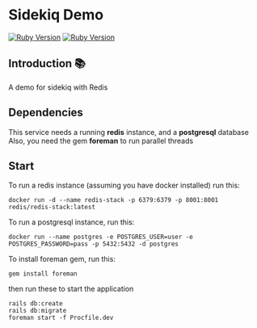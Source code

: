 # Sidekiq Demo

[![Ruby Version](https://img.shields.io/badge/Ruby-3.1.0-red.svg)](https://www.ruby-lang.org/en/) [![Ruby Version](https://img.shields.io/badge/Rails-7.0.1-red.svg)](https://www.ruby-lang.org/en/)

## Introduction 📚
A demo for sidekiq with Redis

## Dependencies
This service needs a running **redis** instance, and a **postgresql** database
Also, you need the gem **foreman** to run parallel threads

## Start
To run a redis instance (assuming you have docker installed) run this:

    docker run -d --name redis-stack -p 6379:6379 -p 8001:8001 redis/redis-stack:latest

To run a postgresql instance, run this:

    docker run --name postgres -e POSTGRES_USER=user -e POSTGRES_PASSWORD=pass -p 5432:5432 -d postgres

To install foreman gem, run this:

    gem install foreman

then run these to start the application

    rails db:create
    rails db:migrate
    foreman start -f Procfile.dev


